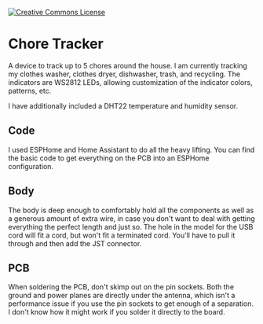 <a rel="license" href="http://creativecommons.org/licenses/by-nc-sa/4.0/"><img alt="Creative Commons License" style="border-width:0" src="https://i.creativecommons.org/l/by-nc-sa/4.0/88x31.png" /></a>

# Chore Tracker

A device to track up to 5 chores around the house. I am currently tracking my clothes washer, clothes dryer, dishwasher, trash, and recycling. The indicators are WS2812 LEDs, allowing customization of the indicator colors, patterns, etc.

I have additionally included a DHT22 temperature and humidity sensor.

## Code

I used ESPHome and Home Assistant to do all the heavy lifting. You can find the basic code to get everything on the PCB into an ESPHome configuration.

## Body

The body is deep enough to comfortably hold all the components as well as a generous amount of extra wire, in case you don't want to deal with getting everything the perfect length and just so. The hole in the model for the USB cord will fit a cord, but won't fit a terminated cord. You'll have to pull it through and then add the JST connector.

## PCB

When soldering the PCB, don't skimp out on the pin sockets. Both the ground and power planes are directly under the antenna, which isn't a performance issue if you use the pin sockets to get enough of a separation. I don't know how it might work if you solder it directly to the board.